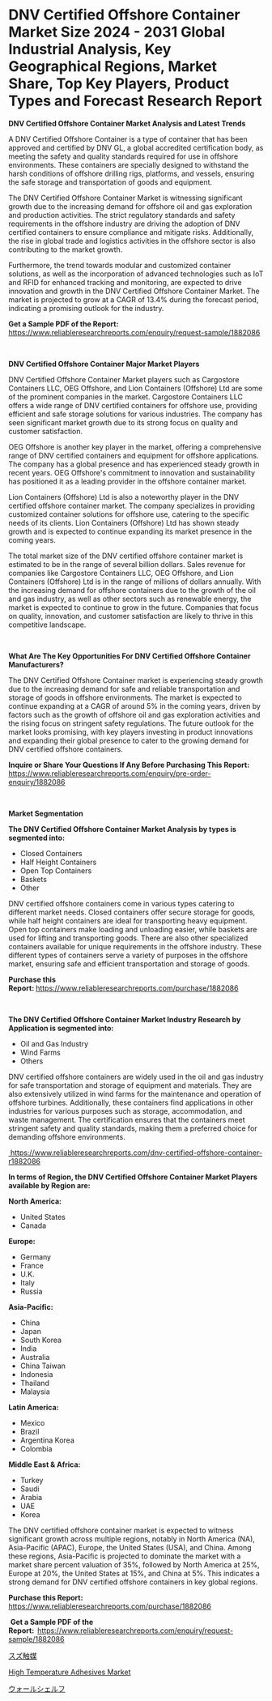 <p><h1>DNV Certified Offshore Container Market Size 2024 - 2031 Global Industrial Analysis, Key Geographical Regions, Market Share, Top Key Players, Product Types and Forecast Research Report</h1></p><p><strong>DNV Certified Offshore Container Market Analysis and Latest Trends</strong></p>
<p><p>A DNV Certified Offshore Container is a type of container that has been approved and certified by DNV GL, a global accredited certification body, as meeting the safety and quality standards required for use in offshore environments. These containers are specially designed to withstand the harsh conditions of offshore drilling rigs, platforms, and vessels, ensuring the safe storage and transportation of goods and equipment.</p><p>The DNV Certified Offshore Container Market is witnessing significant growth due to the increasing demand for offshore oil and gas exploration and production activities. The strict regulatory standards and safety requirements in the offshore industry are driving the adoption of DNV certified containers to ensure compliance and mitigate risks. Additionally, the rise in global trade and logistics activities in the offshore sector is also contributing to the market growth.</p><p>Furthermore, the trend towards modular and customized container solutions, as well as the incorporation of advanced technologies such as IoT and RFID for enhanced tracking and monitoring, are expected to drive innovation and growth in the DNV Certified Offshore Container Market. The market is projected to grow at a CAGR of 13.4% during the forecast period, indicating a promising outlook for the industry.</p></p>
<p><strong>Get a Sample PDF of the Report:&nbsp;</strong> <a href="https://www.reliableresearchreports.com/enquiry/request-sample/1882086">https://www.reliableresearchreports.com/enquiry/request-sample/1882086</a></p>
<p>&nbsp;</p>
<p><strong>DNV Certified Offshore Container Major Market Players</strong></p>
<p><p>DNV Certified Offshore Container Market players such as Cargostore Containers LLC, OEG Offshore, and Lion Containers (Offshore) Ltd are some of the prominent companies in the market. Cargostore Containers LLC offers a wide range of DNV certified containers for offshore use, providing efficient and safe storage solutions for various industries. The company has seen significant market growth due to its strong focus on quality and customer satisfaction. </p><p>OEG Offshore is another key player in the market, offering a comprehensive range of DNV certified containers and equipment for offshore applications. The company has a global presence and has experienced steady growth in recent years. OEG Offshore's commitment to innovation and sustainability has positioned it as a leading provider in the offshore container market.</p><p>Lion Containers (Offshore) Ltd is also a noteworthy player in the DNV certified offshore container market. The company specializes in providing customized container solutions for offshore use, catering to the specific needs of its clients. Lion Containers (Offshore) Ltd has shown steady growth and is expected to continue expanding its market presence in the coming years.</p><p>The total market size of the DNV certified offshore container market is estimated to be in the range of several billion dollars. Sales revenue for companies like Cargostore Containers LLC, OEG Offshore, and Lion Containers (Offshore) Ltd is in the range of millions of dollars annually. With the increasing demand for offshore containers due to the growth of the oil and gas industry, as well as other sectors such as renewable energy, the market is expected to continue to grow in the future. Companies that focus on quality, innovation, and customer satisfaction are likely to thrive in this competitive landscape.</p></p>
<p>&nbsp;</p>
<p><strong>What Are The Key Opportunities For DNV Certified Offshore Container Manufacturers?</strong></p>
<p><p>The DNV Certified Offshore Container market is experiencing steady growth due to the increasing demand for safe and reliable transportation and storage of goods in offshore environments. The market is expected to continue expanding at a CAGR of around 5% in the coming years, driven by factors such as the growth of offshore oil and gas exploration activities and the rising focus on stringent safety regulations. The future outlook for the market looks promising, with key players investing in product innovations and expanding their global presence to cater to the growing demand for DNV certified offshore containers.</p></p>
<p><strong>Inquire or Share Your Questions If Any Before Purchasing This Report:</strong> <a href="https://www.reliableresearchreports.com/enquiry/pre-order-enquiry/1882086">https://www.reliableresearchreports.com/enquiry/pre-order-enquiry/1882086</a></p>
<p>&nbsp;</p>
<p><strong>Market Segmentation</strong></p>
<p><strong>The DNV Certified Offshore Container Market Analysis by types is segmented into:</strong></p>
<p><ul><li>Closed Containers</li><li>Half Height Containers</li><li>Open Top Containers</li><li>Baskets</li><li>Other</li></ul></p>
<p><p>DNV certified offshore containers come in various types catering to different market needs. Closed containers offer secure storage for goods, while half height containers are ideal for transporting heavy equipment. Open top containers make loading and unloading easier, while baskets are used for lifting and transporting goods. There are also other specialized containers available for unique requirements in the offshore industry. These different types of containers serve a variety of purposes in the offshore market, ensuring safe and efficient transportation and storage of goods.</p></p>
<p><strong>Purchase this Report:&nbsp;</strong><a href="https://www.reliableresearchreports.com/purchase/1882086">https://www.reliableresearchreports.com/purchase/1882086</a></p>
<p>&nbsp;</p>
<p><strong>The DNV Certified Offshore Container Market Industry Research by Application is segmented into:</strong></p>
<p><ul><li>Oil and Gas Industry</li><li>Wind Farms</li><li>Others</li></ul></p>
<p><p>DNV certified offshore containers are widely used in the oil and gas industry for safe transportation and storage of equipment and materials. They are also extensively utilized in wind farms for the maintenance and operation of offshore turbines. Additionally, these containers find applications in other industries for various purposes such as storage, accommodation, and waste management. The certification ensures that the containers meet stringent safety and quality standards, making them a preferred choice for demanding offshore environments.</p></p>
<p><a href="https://www.reliableresearchreports.com/dnv-certified-offshore-container-r1882086">&nbsp;https://www.reliableresearchreports.com/dnv-certified-offshore-container-r1882086</a></p>
<p><strong>In terms of Region, the DNV Certified Offshore Container Market Players available by Region are:</strong></p>
<p>
    <p> <strong> North America: </strong>
        <ul>
            <li>United States</li>
            <li>Canada</li>
        </ul>
        </p> 
    <p> <strong> Europe: </strong>
        <ul>
            <li>Germany</li>
            <li>France</li>
            <li>U.K.</li>
            <li>Italy</li>
            <li>Russia</li>
        </ul>
        </p> 
    <p> <strong> Asia-Pacific: </strong>
        <ul>
            <li>China</li>
            <li>Japan</li>
            <li>South Korea</li>
            <li>India</li>
            <li>Australia</li>
            <li>China Taiwan</li>
            <li>Indonesia</li>
            <li>Thailand</li>
            <li>Malaysia</li>
        </ul>
        </p> 
    <p> <strong> Latin America: </strong>
        <ul>
            <li>Mexico</li>
            <li>Brazil</li>
            <li>Argentina Korea</li>
            <li>Colombia</li>
        </ul>
        </p> 
    <p> <strong> Middle East & Africa: </strong>
        <ul>
            <li>Turkey</li>
            <li>Saudi</li>
            <li>Arabia</li>
            <li>UAE</li>
            <li>Korea</li>
        </ul>
    </p>
    </p>
<p><p>The DNV certified offshore container market is expected to witness significant growth across multiple regions, notably in North America (NA), Asia-Pacific (APAC), Europe, the United States (USA), and China. Among these regions, Asia-Pacific is projected to dominate the market with a market share percent valuation of 35%, followed by North America at 25%, Europe at 20%, the United States at 15%, and China at 5%. This indicates a strong demand for DNV certified offshore containers in key global regions.</p></p>
<p><strong>Purchase this Report: </strong><a href="https://www.reliableresearchreports.com/purchase/1882086">https://www.reliableresearchreports.com/purchase/1882086</a></p>
<p>&nbsp;<strong>Get a Sample PDF of the Report:&nbsp;&nbsp;</strong><a href="https://www.reliableresearchreports.com/enquiry/request-sample/1882086">https://www.reliableresearchreports.com/enquiry/request-sample/1882086</a></p>
<p><strong></strong></p>
<p><p><a href="https://github.com/tanyaali3/Market-Research-Report-List-1/blob/main/788972644343.md">スズ触媒</a></p><p><a href="https://issuu.com/reportprime-2/docs/high-temperature-adhesives-market-size-2030.pptx">High Temperature Adhesives Market</a></p><p><a href="https://github.com/DwightHuels1/Market-Research-Report-List-1/blob/main/249143844344.md">ウォールシェルフ</a></p></p>